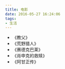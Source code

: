 ```yaml
---
title: 电影
date: 2016-05-27 16:24:06
tags:
- 生活
---
```


- 《教父》
- 《荒野猎人》
- 《赛德克巴莱》
- 《肖申克的救赎》
- 《阿甘正传》
